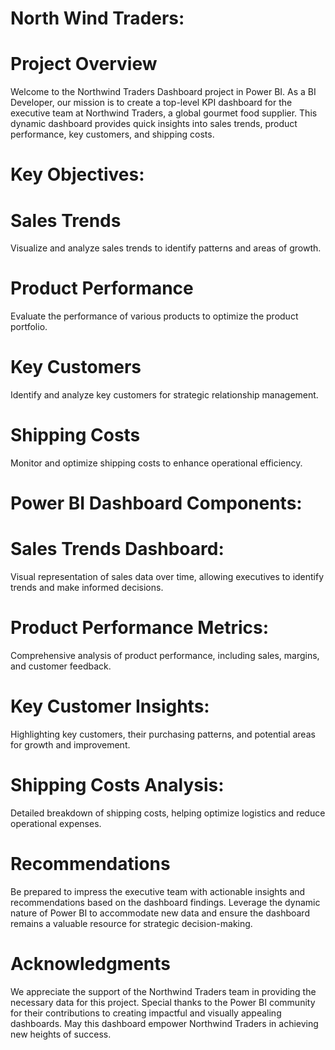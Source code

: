 # North Wind Traders:
# Project Overview
Welcome to the Northwind Traders Dashboard project in Power BI. As a BI Developer, our mission is to create a top-level KPI dashboard for the executive team at Northwind Traders, a global gourmet food supplier. This dynamic dashboard provides quick insights into sales trends, product performance, key customers, and shipping costs.

# Key Objectives:
# Sales Trends 
Visualize and analyze sales trends to identify patterns and areas of growth.
# Product Performance 
Evaluate the performance of various products to optimize the product portfolio.
# Key Customers 
Identify and analyze key customers for strategic relationship management.
# Shipping Costs 
Monitor and optimize shipping costs to enhance operational efficiency.

# Power BI Dashboard Components:
# Sales Trends Dashboard: 
Visual representation of sales data over time, allowing executives to identify trends and make informed decisions.

# Product Performance Metrics: 
Comprehensive analysis of product performance, including sales, margins, and customer feedback.

# Key Customer Insights: 
Highlighting key customers, their purchasing patterns, and potential areas for growth and improvement.

# Shipping Costs Analysis: 
Detailed breakdown of shipping costs, helping optimize logistics and reduce operational expenses.

# Recommendations
Be prepared to impress the executive team with actionable insights and recommendations based on the dashboard findings. Leverage the dynamic nature of Power BI to accommodate new data and ensure the dashboard remains a valuable resource for strategic decision-making.

# Acknowledgments
We appreciate the support of the Northwind Traders team in providing the necessary data for this project. Special thanks to the Power BI community for their contributions to creating impactful and visually appealing dashboards. May this dashboard empower Northwind Traders in achieving new heights of success.
